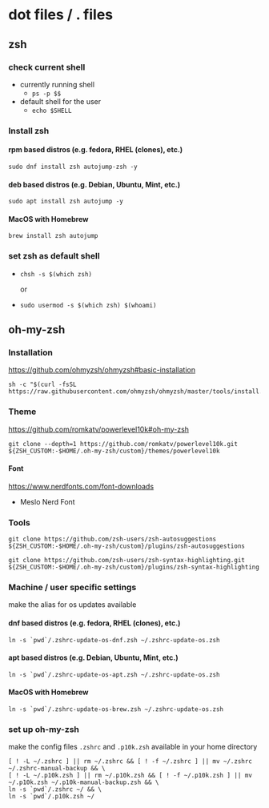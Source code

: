 dot files / . files
===================

zsh
---

### check current shell

- currently running shell
  + `ps -p $$`
- default shell for the user
  + `echo $SHELL`

### Install zsh

#### rpm based distros (e.g. fedora, RHEL (clones), etc.)

```
sudo dnf install zsh autojump-zsh -y
```

#### deb based distros (e.g. Debian, Ubuntu, Mint, etc.)

```
sudo apt install zsh autojump -y
```

#### MacOS with Homebrew

```
brew install zsh autojump
```

### set zsh as default shell

- `chsh -s $(which zsh)`

  or

- `sudo usermod -s $(which zsh) $(whoami)`

oh-my-zsh
---------

### Installation

https://github.com/ohmyzsh/ohmyzsh#basic-installation

```
sh -c "$(curl -fsSL https://raw.githubusercontent.com/ohmyzsh/ohmyzsh/master/tools/install.sh)"
```

### Theme

https://github.com/romkatv/powerlevel10k#oh-my-zsh

```
git clone --depth=1 https://github.com/romkatv/powerlevel10k.git ${ZSH_CUSTOM:-$HOME/.oh-my-zsh/custom}/themes/powerlevel10k
```

#### Font

https://www.nerdfonts.com/font-downloads

- Meslo Nerd Font

### Tools

```
git clone https://github.com/zsh-users/zsh-autosuggestions ${ZSH_CUSTOM:-$HOME/.oh-my-zsh/custom}/plugins/zsh-autosuggestions
```

```
git clone https://github.com/zsh-users/zsh-syntax-highlighting.git ${ZSH_CUSTOM:-$HOME/.oh-my-zsh/custom}/plugins/zsh-syntax-highlighting
```

### Machine / user specific settings

make the alias for os updates available

#### dnf based distros (e.g. fedora, RHEL (clones), etc.)

```
ln -s `pwd`/.zshrc-update-os-dnf.zsh ~/.zshrc-update-os.zsh
```

#### apt based distros (e.g. Debian, Ubuntu, Mint, etc.)

```
ln -s `pwd`/.zshrc-update-os-apt.zsh ~/.zshrc-update-os.zsh
```

#### MacOS with Homebrew

```
ln -s `pwd`/.zshrc-update-os-brew.zsh ~/.zshrc-update-os.zsh
```

### set up oh-my-zsh

make the config files `.zshrc` and `.p10k.zsh` available in your home directory

```
[ ! -L ~/.zshrc ] || rm ~/.zshrc && [ ! -f ~/.zshrc ] || mv ~/.zshrc ~/.zshrc-manual-backup && \
[ ! -L ~/.p10k.zsh ] || rm ~/.p10k.zsh && [ ! -f ~/.p10k.zsh ] || mv ~/.p10k.zsh ~/.p10k-manual-backup.zsh && \
ln -s `pwd`/.zshrc ~/ && \
ln -s `pwd`/.p10k.zsh ~/
```
